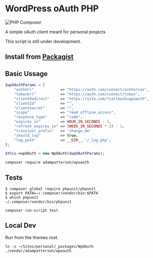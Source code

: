 # WordPress oAuth PHP

![PHP Composer](https://github.com/adampatterson/wpoauth/workflows/PHP%20Composer/badge.svg?branch=main)

A simple oAuth client meant for personal projects

This script is still under development.

## Install from [Packagist](https://packagist.org/packages/adampatterson/wpoauth)

## Basic Ussage

```php
$wpOAuthParams = [
    "authUrl"            => "https://auth.com/connect/authorize",
    "tokenUrl"           => "https://auth.com/connect/token",
    "clientRedirect"     => "https://site.com/?callback=wpoauth",
    "clientId"           => "",
    "clientSecret"       => "",
    "scope"              => "read offline_access",
    "response_type"      => "code",
    "expires_in"         => HOUR_IN_SECONDS - 1,
    "refresh_expires_in" => (WEEK_IN_SECONDS * 2) - 1,
    "transient_prefix"   => 'change_me'
    "should_log"         => true,
    "log_path"           => __DIR__.'/_log.php',
];

$this->wpOAuth = new WpOAuth($wpOAuthParams);
```

`composer require adampatterson/wpoauth`

## Tests

```
$ composer global require phpunit/phpunit
$ export PATH=~/.composer/vendor/bin:$PATH
$ which phpunit
~/.composer/vendor/bin/phpunit
```

`composer run-script test`

## Local Dev

Run from the themes root.

` ln -s ~/Sites/personal/_packages/WpOAuth ./vendor/adampatterson/wpoauth `
